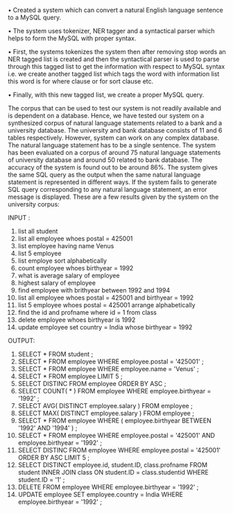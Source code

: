 • Created a system which can convert a natural English language sentence to a MySQL query.


• The system uses tokenizer, NER tagger and a syntactical parser which helps to form the MySQL with proper syntax.


• First, the systems tokenizes the system then after removing stop words an NER tagged list is created and then the syntactical parser is used to parse through this tagged list to get the information with respect to MySQL syntax i.e. we create another tagged list which tags the word with information list this word is for where clause or for sort clause etc.


• Finally, with this new tagged list, we create a proper MySQL query.


The corpus that can be used to test our system is not readily available and is dependent on a database. Hence, we have tested our system on a synthesized corpus of natural language statements related to a bank and a university database. The university and bank database consists of 11 and  6 tables respectively. However, system can work on any complex database. The natural language statement has to be a single sentence. The system has been evaluated on a corpus of around 75 natural language statements of university database and around 50 related to bank database. The accuracy of the system is found out to be around 86%. The system gives the same SQL query as the output when the same natural language statement is represented in different ways. If the system fails to generate SQL query corresponding to any natural language statement, an error message is displayed. These are a few results given by the system on the university corpus:


INPUT : 

1.  list all student
2.  list all employee whoes postal = 425001
3.  list employee having name Venus
4.  list 5 employee 
5.  list employe sort alphabetically
6.  count employee whoes birthyear = 1992
7.  what is average salary of employee
8.  highest salary of employee
9.  find employee with brithyear between 1992 and 1994
10. list all employee whoes postal = 425001 and birthyear = 1992
11. list 5 employee whoes postal = 425001 arrange alphabetically
12. find the id and profname where id = 1 from class
13. delete employee whoes birthyear is 1992
14. update employee set country = India whose birthyear = 1992

OUTPUT:

1.  SELECT * FROM student ;
2.  SELECT * FROM employee WHERE employee.postal = '425001' ;
3.  SELECT * FROM employee WHERE employee.name = 'Venus' ;
4.  SELECT * FROM employee LIMIT 5 ;
5.  SELECT DISTINC FROM employee ORDER BY ASC ;
6.  SELECT COUNT( * ) FROM employee WHERE employee.birthyear = '1992' ;
7.  SELECT AVG( DISTINCT employee.salary ) FROM employee ;
8.  SELECT MAX( DISTINCT employee.salary ) FROM employee ;
9.  SELECT * FROM employee WHERE ( employee.birthyear BETWEEN '1992' AND '1994' )  ;
10. SELECT * FROM employee WHERE employee.postal = '425001' AND employee.birthyear = '1992' ;
11. SELECT DISTINC FROM employee WHERE employee.postal = '425001' ORDER BY ASC LIMIT 5 ;
12. SELECT DISTINCT employee.id, student.ID, class.profname FROM student INNER JOIN class ON student.ID = class.studentid WHERE student.ID = '1' ;
13. DELETE FROM employee WHERE employee.birthyear = '1992' ;
14. UPDATE employee SET employee.country = India WHERE employee.birthyear = '1992' ;

